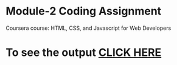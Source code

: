 # Module-2 Coding Assignment

Coursera course: HTML, CSS, and Javascript for Web Developers

# To see the output [CLICK HERE]()

